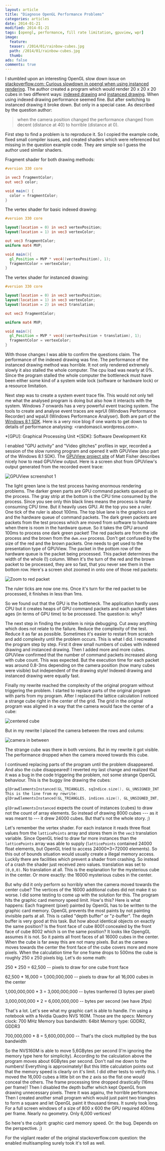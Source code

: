 ```yaml
---
layout: article
title: "Diagnose OpenGL Performance Problems"
categories: articles
date: 2014-01-21
modified: 2014-01-21
tags: [opengl, performance, fill rate limitation, gpuview, wpr]
image:
  feature: 
  teaser: /2014/01/rainbow-cubes.jpg
  path: /2014/01/rainbow-cubes.jpg
  thumb: 
ads: false
comments: true
---
```


I stumbled upon an interesting OpenGL slow down issue on [stackoverflow.com: Curious slowdown in opengl when using instanced rendering][stack-question]. The author created a program which would render 20 x 20 x 20 cubes in two different ways: [indexed drawing][indexed-drawing] and [instanced drawing][instanced-drawing]. When using indexed drawing performance seemed fine. But after switching to instanced drawing it broke down. But only in a special case. As described by the question author:

> when the camera position changed the performance changed from decent (distance at 40) to horrible (distance at 0).

First step to find a problem is to reproduce it. So I copied the example code, fixed small compiler issues, and created shaders which were referenced but missing in the question example code. They are simple so I guess the author used similar shaders.

Fragment shader for both drawing methods:

```glsl
#version 330 core

in vec3 fragmentColor;
out vec3 color;

void main() {
  color = fragmentColor;
}
```

The vertex shader for basic indexed drawing:

```glsl
#version 330 core

layout(location = 0) in vec3 vertexPosition;
layout(location = 1) in vec3 vertexColor;

out vec3 fragmentColor;
uniform mat4 MVP;

void main(){
  gl_Position = MVP * vec4((vertexPosition), 1);
  fragmentColor = vertexColor;
}
```

The vertex shader for instanced drawing:

```glsl
#version 330 core

layout(location = 0) in vec3 vertexPosition;
layout(location = 1) in vec3 vertexColor;
layout(location = 2) in vec3 translation;

out vec3 fragmentColor;

uniform mat4 MVP;

void main(){
  gl_Position = MVP * vec4((vertexPosition + translation), 1);
  fragmentColor = vertexColor;
}
```

With those changes I was able to confirm the questions claim. The performance of the indexed drawing was fine. The performance of the instanced drawing method was horrible. It not only rendered extremely slowly it also stalled the whole computer. The cpu load was nearly at 0%. Since the program stalled the whole computer the bottleneck must have been either some kind of a system wide lock (software or hardware lock) or a resource limitation.

Next step was to create a system event trace file. This would not only tell me what the analysed program is doing but also how it interacts with the system. Windows 7 onwards has a very powerful event tracing system. The tools to create and analyse event traces are wprUI (Windows Performance Recorder) and wpaUI (Windows Performance Analyser). Both are part of the [Windows 8.1 SDK]. Here is a very nice blog if one wants to get down to details of performance analysing: <randomascii.wordpress.com>.

*[GPU]: Graphical Processing Unit
*[SDK]: Software Development Kit

I enabled "GPU activity" and "Video glitches" profiles in wpr, recorded a session of the slow running program and opened it with GPUView (also part of the Windows 8.1 SDK). The [GPUView project site] of Matt Fisher describes nicely how to read GPUView output. Here is a screen shot from GPUView's output generated from the recorded event trace:

![GPUView screenshot 1](/images/2014/01/gpuview1.png)

The light green lane is the test process having enormous rendering problems. The darker green parts are GPU command packets queued up in the process. The gray strip at the bottom is the CPU time consumed by the process. Since you see only thin black lines means the process is hardly consuming CPU time. But it heavily uses GPU. At the top you see a ruler. One tick of the ruler is about 100ms. The top blue lane is the graphics card and the hardware queue of command packets. The dark green packets are packets from the test process which are moved from software to hardware when there is room in the hardware queue. So it takes the GPU around 100ms to process one dark green packet!
The red packets are from the idle process and the brown from the `dwm.exe` process. Don't get confused by the size of the red and the brown packets. One needs to get used to the presentation type of GPUView. The packet in the pottom row of the hardware queue is the packet being processed. This packet determines the width of the whole (!) column. When it's the turn of the red and the brown packet to be processed, they are so fast, that you never see them in the bottom row. Here's a screen shot zoomed in onto one of those red packets:

![Zoom to red packet](/images/2014/01/GPUView-redpacket.png)

The ruler ticks are now one ms. Once it's turn for the red packet to be processed, it finishes in less than 1ms.

So we found out that the GPU is the bottleneck. The application hardly uses CPU but it creates heaps of GPU command packets and each packet takes ages (in terms of GPU time) to be processed. The question is: why?

The next step in finding the problem is ninja debugging. Cut away anything which does not relate to the failure. Reduce the complexity of the test. Reduce it as far as possible. Sometimes it's easier to restart from scratch and add complexity until the problem occurs. This is what I did. I recreated the program step by step. First it drew small numbers of cubes with indexed drawing and instanced drawing. Then I added more and more cubes. GPUView confirmed that the number of command packets increased along with cube count. This was expected. But the execution time for each packet was around 0.8-3ms depending on the camera position (how many cubes were visible) but independent of the drawing style! Indexed drawing and instanced drawing were equally fast.

Finally my rewrite reached the complexity of the original program without triggering the problem. I started to replace parts of the original program with parts from my program. After I replaced the lattice calculation I noticed a strange cube right in the center of the grid. The grid in the original program was aligned in a way that the camera would face the center of a cube:

![centered cube](/images/2014/01/cube-center.png)

But in my rewrite I placed the camera between the rows and colums:

![camera in between](/images/2014/01/cube-between.png)

The strange cube was there in both versions. But in my rewrite it got visible. The performance dropped when the camera moved towards this cube.

I continued replacing parts of the program until the problem disappeared. And also the cube disappeared! I reverted my last change and realized that it was a bug in the code triggering the problem, not some strange OpenGL behaviour. This is the buggy line drawing the cubes:

```c
glDrawElementsInstanced(GL_TRIANGLES, sqIndice.size(), GL_UNSIGNED_INT, (GLvoid*) (0), latticePoints.size());
This is the line from my rewrite:
glDrawElementsInstanced(GL_TRIANGLES, indices.size(), GL_UNSIGNED_INT, (GLvoid*)NULL, gridCoordinates.size()/3);
```

`glDrawElementsInstanced` expects the count of instances (cubes) to draw not the count of array elements. So instead of drawing 8000 cubes --- as it was meant to --- it drew 24000 cubes. But that's not the whole story. ;)

Let's remember the vertex shader. For each instance it reads three float values from the `latticePoints` array and stores them in the `vec3` translation variable. Since OpenGL tried to draw far more instances than the `latticePoints` array was able to supply (`latticePoints` contained 24000 float elements, but OpenGL tried to access 24000*3=72000 elements). So this out of bounds situation would usually create a illegal memory access. Luckily there are facilities which prevent a shader from crashing. So instead of a crash the shader just received zero values. translation was set to `(0,0,0)`. No translation at all. This is the explanation for the mysterious cube in the center. Or more exactly: the 16000 mysterious cubes in the center.

But why did it only perform so horribly when the camera moved towards the center cube? The vertices of the 16000 additional cubes did not make it so worse. I did some testing to come up with the solution for this. The program hits the graphic card memory speed limit. How's this? Here is what happens: Each fragment (pixel) painted by OpenGL has to be written to the graphic card memory. OpenGL prevents the most paints by not painting invisible parts at all. This is called "depth buffer" or "z-buffer". The depth buffer is very good at this task. But how about identical objects on exactly the same position? Is the front face of cube 8001 concealed by the front face of cube 8002 which is on the same position? It looks like OpengGL assumes it is not. So it paints all front faces of all 16000 cubes in the center. When the cube is far away this are not many pixels. But as the camera moves towards the center the front face of the cube covers more and more pixels. When the calculation time for one frame drops to 500ms the cube is roughly 250 x 250 pixels big. Let's do some math:

250 * 250 = 62,500 -- pixels to draw for one cube front face

62,500 * 16,000 = 1,000,000,000 -- pixels to draw for all 16,000 cubes in the center

1,000,000,000 * 3 = 3,000,000,000 -- bytes tranferred (3 bytes per pixel)

3,000,000,000 * 2 = 6,000,000,000 -- bytes per second (we have 2fps) 

That's a lot. Let's see what my graphic cart is able to handle. I'm using a notebook with a Nvidia Quadro NVS 160M. Those are the specs:
Memory clock: 700 MHz
Memory bus bandwidth: 64bit
Memory type: GDDR2, GDDR3
 
700,000,000 * 8 = 5,600,000,000 -- That's the clock multiplied by the bus bandwidth

So the NVS160M is able to move 5,6GBytes per second (I'm ignoring the memory type here for simplicity). According to the calculation above the program moves about 6GBytes per second. Don't nail me down to the numbers! Everything is approximately! But this little calculation points out that the memory speed is clearly on it's limit. I did other tests to verify this. I moved the 16,000 cubes a little bit on the z axis so the fist one would conceal the others. The frame processing time dropped drastically (16ms per frame)! Then I disabled the depth buffer which kept OpenGL from drawing unnecessary pixels. There it was againu, the horrible performance. Then I created another small program which would just paint two triangles to form a square and let OpenGL paint it thousand times. It surely took long. For a full screen windows of a size of 800 x 600 the GPU required 400ms per frame. Nearly no geometry. Only 6,000 vertices!

So here's the culprit: graphic card memory speed. Or: the bug. Depends on the perspective. ;)

For the vigilant reader of the original stackoverflow.com question: the enabled multisampling surely took it's toll as well. 

[stack-question]: http://stackoverflow.com/questions/17842578/curious-slowdown-in-opengl-when-using-instanced-rendering
[indexed-drawing]: https://www.opengl.org/wiki/Vertex_Rendering#Basic_Drawing
[instanced-drawing]: https://www.opengl.org/wiki/Vertex_Rendering#Instancing
[Windows 8.1 SDK]: http://msdn.microsoft.com/en-us/library/windows/desktop/bg162891.aspx
[GPUView project site]: http://graphics.stanford.edu/~mdfisher/GPUView.html